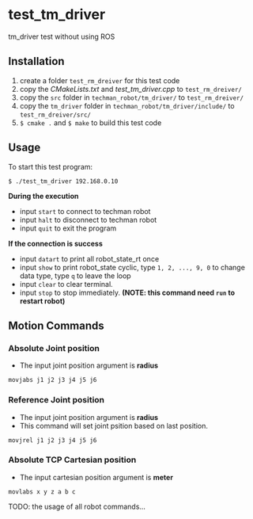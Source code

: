 # test_tm_driver
tm_driver test without using ROS

## Installation
1. create a folder ```test_rm_dreiver``` for this test code
2. copy the *CMakeLists.txt* and *test_tm_driver.cpp* to ```test_rm_dreiver/```
3. copy the ```src``` folder in ```techman_robot/tm_driver/``` to ```test_rm_dreiver/```
4. copy the ```tm_driver``` folder in ```techman_robot/tm_driver/include/``` to ```test_rm_dreiver/src/```
5. ```$ cmake .``` and ```$ make``` to build this test code

## Usage
To start this test program:
```
$ ./test_tm_driver 192.168.0.10
```
**During the execution**
* input ```start``` to connect to techman robot
* input ```halt``` to disconnect to techman robot
* input ```quit``` to exit the program

**If the connection is success**
* input ```datart``` to print all robot_state_rt once
* input ```show``` to print robot_state cyclic, type ```1, 2, ..., 9, 0``` to change data type, type ```q``` to leave the loop
* input ```clear``` to clear terminal.
* input ```stop``` to stop immediately. **(NOTE: this command need ```run``` to restart robot)**

## Motion Commands

### Absolute Joint position 
- The input joint position argument is **radius**
```
movjabs j1 j2 j3 j4 j5 j6
```

### Reference Joint position
- The input joint position argument is **radius**
- This command will set joint psition based on last position.
```
movjrel j1 j2 j3 j4 j5 j6
```



### Absolute TCP Cartesian position
- The input cartesian position argument is **meter**
```
movlabs x y z a b c
```

TODO: the usage of all robot commands...
